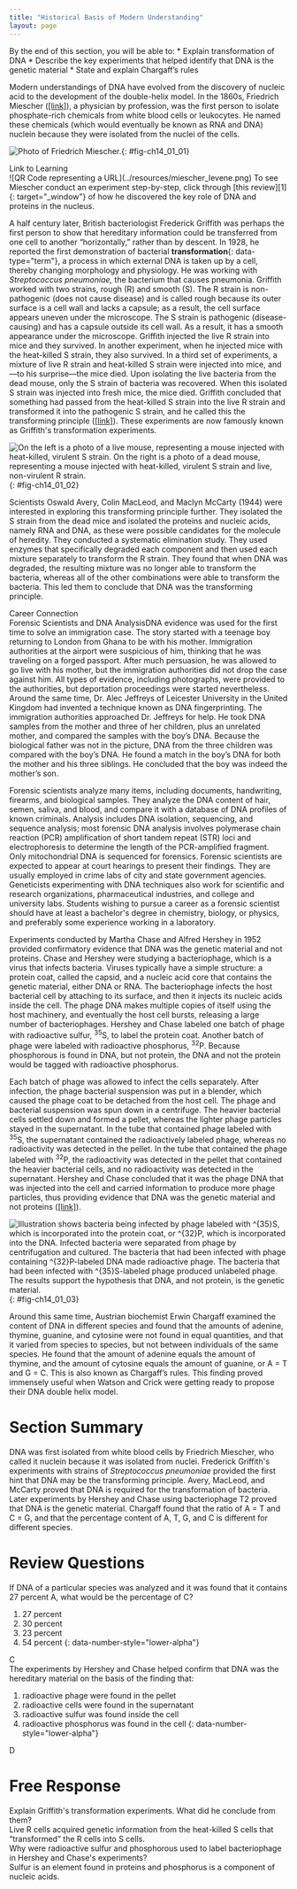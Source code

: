 ```yaml
---
title: "Historical Basis of Modern Understanding"
layout: page
---
```



<div data-type="abstract" markdown="1">
By the end of this section, you will be able to:
* Explain transformation of DNA
* Describe the key experiments that helped identify that DNA is the genetic material
* State and explain Chargaff’s rules

</div>

Modern understandings of DNA have evolved from the discovery of nucleic acid to the development of the double-helix model. In the 1860s, Friedrich Miescher ([\[link\]](#fig-ch14_01_01)), a physician by profession, was the first person to isolate phosphate-rich chemicals from white blood cells or leukocytes. He named these chemicals (which would eventually be known as RNA and DNA) nuclein because they were isolated from the nuclei of the cells.

 ![Photo of Friedrich Miescher.](../resources/Figure_14_01_01.jpg "Friedrich Miescher (1844&#x2013;1895) discovered nucleic acids."){: #fig-ch14_01_01}

<div data-type="note" class="interactive" data-label="" markdown="1">
<div data-type="title">
Link to Learning
</div>
<span data-type="media" data-alt="QR Code representing a URL"> ![QR Code representing a URL](../resources/miescher_levene.png) </span>
To see Miescher conduct an experiment step-by-step, click through [this review][1]{: target="_window"} of how he discovered the key role of DNA and proteins in the nucleus.

</div>

A half century later, British bacteriologist Frederick Griffith was perhaps the first person to show that hereditary information could be transferred from one cell to another “horizontally,” rather than by descent. In 1928, he reported the first demonstration of bacterial **transformation**{: data-type="term"}, a process in which external DNA is taken up by a cell, thereby changing morphology and physiology. He was working with *Streptococcus pneumoniae,* the bacterium that causes pneumonia. Griffith worked with two strains, rough (R) and smooth (S). The R strain is non-pathogenic (does not cause disease) and is called rough because its outer surface is a cell wall and lacks a capsule; as a result, the cell surface appears uneven under the microscope. The S strain is pathogenic (disease-causing) and has a capsule outside its cell wall. As a result, it has a smooth appearance under the microscope. Griffith injected the live R strain into mice and they survived. In another experiment, when he injected mice with the heat-killed S strain, they also survived. In a third set of experiments, a mixture of live R strain and heat-killed S strain were injected into mice, and—to his surprise—the mice died. Upon isolating the live bacteria from the dead mouse, only the S strain of bacteria was recovered. When this isolated S strain was injected into fresh mice, the mice died. Griffith concluded that something had passed from the heat-killed S strain into the live R strain and transformed it into the pathogenic S strain, and he called this the transforming principle ([\[link\]](#fig-ch14_01_02)). These experiments are now famously known as Griffith\'s transformation experiments.

 ![On the left is a photo of a live mouse, representing a mouse injected with heat-killed, virulent S strain. On the right is a photo of a dead mouse, representing a mouse injected with heat-killed, virulent S strain and live, non-virulent R strain.](../resources/Figure_14_01_02.jpg "Two strains of S. pneumoniae were used in Griffith&#x2019;s transformation experiments. The R strain is non-pathogenic. The S strain is pathogenic and causes death. When Griffith injected a mouse with the heat-killed S strain and a live R strain, the mouse died. The S strain was recovered from the dead mouse. Thus, Griffith concluded that something had passed from the heat-killed S strain to the R strain, transforming the R strain into S strain in the process. (credit &quot;living mouse&quot;: modification of work by NIH; credit &quot;dead mouse&quot;: modification of work by Sarah Marriage)"){: #fig-ch14_01_02}

Scientists Oswald Avery, Colin MacLeod, and Maclyn McCarty (1944) were interested in exploring this transforming principle further. They isolated the S strain from the dead mice and isolated the proteins and nucleic acids, namely RNA and DNA, as these were possible candidates for the molecule of heredity. They conducted a systematic elimination study. They used enzymes that specifically degraded each component and then used each mixture separately to transform the R strain. They found that when DNA was degraded, the resulting mixture was no longer able to transform the bacteria, whereas all of the other combinations were able to transform the bacteria. This led them to conclude that DNA was the transforming principle.

<div data-type="note" class="career" data-label="" markdown="1">
<div data-type="title">
Career Connection
</div>
<span data-type="title">Forensic Scientists and DNA Analysis</span>DNA evidence was used for the first time to solve an immigration case. The story started with a teenage boy returning to London from Ghana to be with his mother. Immigration authorities at the airport were suspicious of him, thinking that he was traveling on a forged passport. After much persuasion, he was allowed to go live with his mother, but the immigration authorities did not drop the case against him. All types of evidence, including photographs, were provided to the authorities, but deportation proceedings were started nevertheless. Around the same time, Dr. Alec Jeffreys of Leicester University in the United Kingdom had invented a technique known as DNA fingerprinting. The immigration authorities approached Dr. Jeffreys for help. He took DNA samples from the mother and three of her children, plus an unrelated mother, and compared the samples with the boy’s DNA. Because the biological father was not in the picture, DNA from the three children was compared with the boy’s DNA. He found a match in the boy’s DNA for both the mother and his three siblings. He concluded that the boy was indeed the mother’s son.

Forensic scientists analyze many items, including documents, handwriting, firearms, and biological samples. They analyze the DNA content of hair, semen, saliva, and blood, and compare it with a database of DNA profiles of known criminals. Analysis includes DNA isolation, sequencing, and sequence analysis; most forensic DNA analysis involves polymerase chain reaction (PCR) amplification of short tandem repeat (STR) loci and electrophoresis to determine the length of the PCR-amplified fragment. Only mitochondrial DNA is sequenced for forensics. Forensic scientists are expected to appear at court hearings to present their findings. They are usually employed in crime labs of city and state government agencies. Geneticists experimenting with DNA techniques also work for scientific and research organizations, pharmaceutical industries, and college and university labs. Students wishing to pursue a career as a forensic scientist should have at least a bachelor\'s degree in chemistry, biology, or physics, and preferably some experience working in a laboratory.

</div>

Experiments conducted by Martha Chase and Alfred Hershey in 1952 provided confirmatory evidence that DNA was the genetic material and not proteins. Chase and Hershey were studying a bacteriophage, which is a virus that infects bacteria. Viruses typically have a simple structure: a protein coat, called the capsid, and a nucleic acid core that contains the genetic material, either DNA or RNA. The bacteriophage infects the host bacterial cell by attaching to its surface, and then it injects its nucleic acids inside the cell. The phage DNA makes multiple copies of itself using the host machinery, and eventually the host cell bursts, releasing a large number of bacteriophages. Hershey and Chase labeled one batch of phage with radioactive sulfur, <sup>35</sup>S, to label the protein coat. Another batch of phage were labeled with radioactive phosphorus, <sup>32</sup>P. Because phosphorous is found in DNA, but not protein, the DNA and not the protein would be tagged with radioactive phosphorus.

Each batch of phage was allowed to infect the cells separately. After infection, the phage bacterial suspension was put in a blender, which caused the phage coat to be detached from the host cell. The phage and bacterial suspension was spun down in a centrifuge. The heavier bacterial cells settled down and formed a pellet, whereas the lighter phage particles stayed in the supernatant. In the tube that contained phage labeled with<sup> 35</sup>S, the supernatant contained the radioactively labeled phage, whereas no radioactivity was detected in the pellet. In the tube that contained the phage labeled with <sup>32</sup>P, the radioactivity was detected in the pellet that contained the heavier bacterial cells, and no radioactivity was detected in the supernatant. Hershey and Chase concluded that it was the phage DNA that was injected into the cell and carried information to produce more phage particles, thus providing evidence that DNA was the genetic material and not proteins ([\[link\]](#fig-ch14_01_03)).

![Illustration shows bacteria being infected by phage labeled with ^\{35}S, which is incorporated into the protein coat, or ^\{32}P, which is incorporated into the DNA. Infected bacteria were separated from phage by centrifugation and cultured. The bacteria that had been infected with phage containing ^\{32}P-labeled DNA made radioactive phage. The bacteria that had been infected with ^\{35}S-labeled phage produced unlabeled phage. The results support the hypothesis that DNA, and not protein, is the genetic material.](../resources/Figure_14_01_03.jpg "In Hershey and Chase's experiments, bacteria were infected with phage radiolabeled with either 35S, which labels protein, or 32P, which labels DNA. Only 32P entered the bacterial cells, indicating that DNA is the genetic material."){: #fig-ch14_01_03}

Around this same time, Austrian biochemist Erwin Chargaff examined the content of DNA in different species and found that the amounts of adenine, thymine, guanine, and cytosine were not found in equal quantities, and that it varied from species to species, but not between individuals of the same species. He found that the amount of adenine equals the amount of thymine, and the amount of cytosine equals the amount of guanine, or A = T and G = C. This is also known as Chargaff’s rules. This finding proved immensely useful when Watson and Crick were getting ready to propose their DNA double helix model.

# Section Summary

DNA was first isolated from white blood cells by Friedrich Miescher, who called it nuclein because it was isolated from nuclei. Frederick Griffith\'s experiments with strains of *Streptococcus pneumoniae* provided the first hint that DNA may be the transforming principle. Avery, MacLeod, and McCarty proved that DNA is required for the transformation of bacteria. Later experiments by Hershey and Chase using bacteriophage T2 proved that DNA is the genetic material. Chargaff found that the ratio of A = T and C = G, and that the percentage content of A, T, G, and C is different for different species.

# Review Questions

<div data-type="exercise">
<div data-type="problem" markdown="1">
If DNA of a particular species was analyzed and it was found that it contains 27 percent A, what would be the percentage of C?

1.  27 percent
2.  30 percent
3.  23 percent
4.  54 percent
{: data-number-style="lower-alpha"}

</div>
<div data-type="solution" markdown="1">
C

</div>
</div>

<div data-type="exercise">
<div data-type="problem" markdown="1">
The experiments by Hershey and Chase helped confirm that DNA was the hereditary material on the basis of the finding that:

1.  radioactive phage were found in the pellet
2.  radioactive cells were found in the supernatant
3.  radioactive sulfur was found inside the cell
4.  radioactive phosphorus was found in the cell
{: data-number-style="lower-alpha"}

</div>
<div data-type="solution" markdown="1">
D

</div>
</div>

# Free Response

<div data-type="exercise">
<div data-type="problem" markdown="1">
Explain Griffith's transformation experiments. What did he conclude from them?

</div>
<div data-type="solution" markdown="1">
Live R cells acquired genetic information from the heat-killed S cells that “transformed” the R cells into S cells.

</div>
</div>

<div data-type="exercise">
<div data-type="problem" markdown="1">
Why were radioactive sulfur and phosphorous used to label bacteriophage in Hershey and Chase's experiments?

</div>
<div data-type="solution" markdown="1">
Sulfur is an element found in proteins and phosphorus is a component of nucleic acids.

</div>
</div>



[1]: http://openstaxcollege.org/l/miescher_levene
